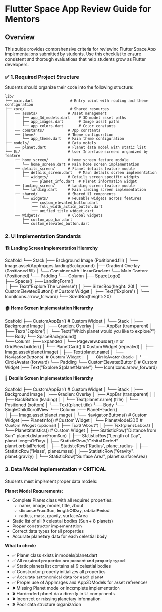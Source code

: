 # Flutter Space App Review Guide for Mentors

## Overview
This guide provides comprehensive criteria for reviewing Flutter Space App implementations submitted by students. Use this checklist to ensure consistent and thorough evaluations that help students grow as Flutter developers.

### ✅ 1. Required Project Structure
Students should organize their code into the following structure:
```
lib/
├── main.dart                 # Entry point with routing and theme configuration
├── core/                     # Shared resources
│   ├── assets/              # Asset management
│   │   ├── app_3d_models.dart    # 3D model asset paths
│   │   ├── app_images.dart       # Image asset paths
│   │   └── app_colors.dart       # Color constants
│   ├── constants/           # App constants
│   └── theme/               # Theme configuration
│       └── app_theme.dart   # Main theme configuration
├── models/                  # Data models
│   └── planet.dart          # Planet data model with static list
└── Ui/                      # User Interface screens organized by feature
    ├── home_screen/         # Home screen feature module
    │   └── home_screen.dart # Main home screen implementation
    ├── details_screen/      # Planet details feature module
    │   ├── details_screen.dart   # Main details screen implementation
    │   └── widgets/         # Details screen specific widgets
    │       └── planet_info.dart  # Planet information widget
    ├── landing_screen/      # Landing screen feature module
    │   └── landing.dart     # Main landing screen implementation
    ├── shared/              # Shared UI components
    │   └── widgets/         # Reusable widgets across features
    │       ├── custom_elevated_button.dart
    │       ├── full_width_action_button.dart
    │       └── unified_title_widget.dart
    └── Widgets/             # Global widgets
        ├── custom_app_bar.dart
        └── custom_elevated_button.dart
```

### 2. UI Implementation Standards

#### 🏗️ **Landing Screen Implementation Hierarchy**
Scaffold
└── Stack
    ├── Background Image (Positioned.fill)
    │   └── Image.asset(AppImages.landingBackground)
    ├── Gradient Overlay (Positioned.fill)
    │   └── Container with LinearGradient
    └── Main Content (Positioned)
        └── Padding
            └── Column
                ├── SpaceLogo()                    
                ├── Spacer()
                ├── LandingForm()                 
                │   ├── Text("Explore The Universe")
                │   ├── SizedBox(height: 20)
                │   └── CustomElevatedButton()     # Custom Widget
                │       ├── Text("Explore")
                │       └── Icon(Icons.arrow_forward)
                └── SizedBox(height: 20)

#### 🏠 **Home Screen Implementation Hierarchy**
Scaffold
├── CustomAppBar()                         # Custom Widget
│   └── Stack
│       ├── Background Image
│       ├── Gradient Overlay
│       └── AppBar (transparent)
│           ├── Text("Explore")
│           └── Text("Which planet would you like to explore?")
└── Body
    └── SpaceBackground()                  
        └── Column
            ├── Expanded
            │   └── PageView.builder()     # or GridView.builder()
            │       └── PlanetCard()       # Custom Widget (repeated)
            │           ├── Image.asset(planet.image)
            │           ├── Text(planet.name)
            │           └── NavigationButtons()  # Custom Widget
            │               ├── CircleAvatar (back)
            │               └── CircleAvatar (forward)
            └── Padding
                └── CustomElevatedButton() # Custom Widget
                    ├── Text("Explore ${planetName}")
                    └── Icon(Icons.arrow_forward)


#### 📖 **Details Screen Implementation Hierarchy**

Scaffold
├── CustomAppBar()                         # Custom Widget
│   └── Stack
│       ├── Background Image
│       ├── Gradient Overlay
│       ├── AppBar (transparent)
│       │   ├── BackButton (leading)
│       │   └── Text(planet.name) (title)
│       └── Positioned (bottom)
│           └── Text(planet.title)
└── Body
    └── SingleChildScrollView
        └── Column
            ├── PlanetHeader()             
            │   ├── Image.asset(planet.image)
            │   └── NavigationButtons()    # Custom Widget
            ├── PlanetInfo()               # Custom Widget
            │   └── PlanetModel3D()            # Custom Widget (optional)
            │       ├── Text("About")
            │       ├── Text(planet.about)
            │       └── PlanetStatistics()     # Custom Widget
            │           ├── StatisticRow("Distance from Sun", planet.distanceFromSun)
            │           ├── StatisticRow("Length of Day", planet.lengthOfDay)
            │           ├── StatisticRow("Orbital Period", planet.orbitalPeriod)
            │           ├── StatisticRow("Radius", planet.radius)
            │           ├── StatisticRow("Mass", planet.mass)
            │           ├── StatisticRow("Gravity", planet.gravity)
            │           └── StatisticRow("Surface Area", planet.surfaceArea)


### 3. Data Model Implementation ⭐ CRITICAL

Students must implement proper data models:

**Planet Model Requirements:**
- Complete Planet class with all required properties:
  - name, image, model, title, about
  - distanceFromSun, lengthOfDay, orbitalPeriod
  - radius, mass, gravity, surfaceArea
- Static list of all 9 celestial bodies (Sun + 8 planets)
- Proper constructor implementation
- Correct data types for all properties
- Accurate planetary data for each celestial body

**What to check:**
- ✅ Planet class exists in models/planet.dart
- ✅ All required properties are present and properly typed
- ✅ Static planets list contains all 9 celestial bodies
- ✅ Constructor properly initializes all properties
- ✅ Accurate astronomical data for each planet
- ✅ Proper use of AppImages and App3DModels for asset references
- ❌ Missing Planet model or incomplete implementation
- ❌ Hardcoded planet data directly in UI components
- ❌ Incorrect or missing planetary information
- ❌ Poor data structure organization






